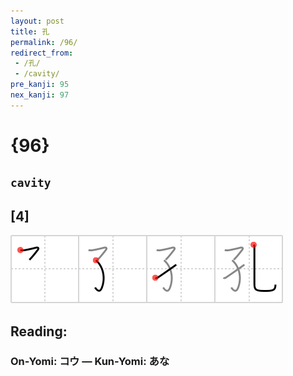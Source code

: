 ```yaml
---
layout: post
title: 孔
permalink: /96/
redirect_from:
 - /孔/
 - /cavity/
pre_kanji: 95
nex_kanji: 97
---
```


# {96}

## `cavity`

## [4]

<div class="stroke"><img src="../images/E5AD94.png" /></div>

## Reading:

### On-Yomi: コウ &mdash; Kun-Yomi: あな
